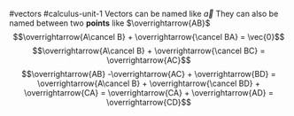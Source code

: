 #vectors
#calculus-unit-1
Vectors can be named like $\vec{a}$
They can also be named between two **points** like $\overrightarrow{AB}$
$$\overrightarrow{A\cancel B} + \overrightarrow{\cancel BA} = \vec{0}$$
$$\overrightarrow{A\cancel B} + \overrightarrow{\cancel BC} = \overrightarrow{AC}$$
$$\overrightarrow{AB} -\overrightarrow{AC} + \overrightarrow{BD} = \overrightarrow{A\cancel B} + \overrightarrow{\cancel BD} + \overrightarrow{CA} = \overrightarrow{CA} + \overrightarrow{AD} = \overrightarrow{CD}$$
